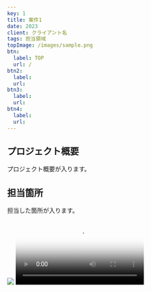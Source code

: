 ```yaml
---
key: 1
title: 案件1
date: 2023
client: クライアント名
tags: 担当領域
topImage: /images/sample.png
btn:
  label: TOP
  url: /
btn2:
  label:
  url:
btn3:
  label:
  url:
btn4:
  label:
  url:
---
```


## プロジェクト概要

プロジェクト概要が入ります。

## 担当箇所

担当した箇所が入ります。

<img class="img__1column" src="/images/sample.png">
<video class="img__1column" src="/images/sample.mp4" poster="/images/sample.png"></video>
